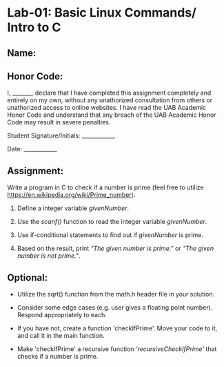 # Lab-01: Basic Linux Commands/ Intro to C

## Name: 

## Honor Code:

I, _______, declare that I have completed this assignment completely and entirely on my own, without any unathorized consultation from others or unathorized access to online websites. I have read the UAB Academic Honor Code and understand that any breach of the UAB Academic Honor Code may result in severe penalties.

Student Signature/Initials: ____________

Date: ____________

## Assignment:

Write a program in C to check if a number is prime (feel free to utilize https://en.wikipedia.org/wiki/Prime_number).

1. Define a integer variable *givenNumber*.

2. Use the *scanf()* function to read the integer variable *givenNumber*.

3. Use if-conditional statements to find out if *givenNumber* is prime.

4. Based on the result, print *"The given number is prime."* or *"The given number is not prime."*.

## Optional:

- Utilize the sqrt() function from the math.h header file in your solution.

- Consider some edge cases (e.g. user gives a floating point number). Respond appropriately to each.

- If you have not, create a function 'checkIfPrime'. Move your code to it, and call it in the main function.

- Make 'checkIfPrime' a recursive function *'recursiveCheckIfPrime'* that checks if a number is prime.